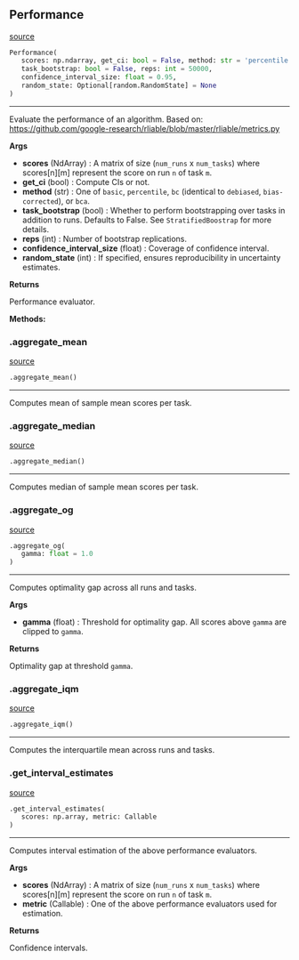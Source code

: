 #


## Performance
[source](https://github.com/RLE-Foundation/Hsuanwu/blob/main/hsuanwu/evaluation/performance.py/#L9)
```python 
Performance(
   scores: np.ndarray, get_ci: bool = False, method: str = 'percentile',
   task_bootstrap: bool = False, reps: int = 50000,
   confidence_interval_size: float = 0.95,
   random_state: Optional[random.RandomState] = None
)
```


---
Evaluate the performance of an algorithm. Based on:
https://github.com/google-research/rliable/blob/master/rliable/metrics.py


**Args**

* **scores** (NdArray) : A matrix of size (`num_runs` x `num_tasks`) where scores[n][m]
    represent the score on run `n` of task `m`.
* **get_ci** (bool) : Compute CIs or not.
* **method** (str) :  One of `basic`, `percentile`, `bc` (identical to `debiased`,
    `bias-corrected`), or `bca`.
* **task_bootstrap** (bool) :  Whether to perform bootstrapping over tasks in addition to
    runs. Defaults to False. See `StratifiedBoostrap` for more details.
* **reps** (int) : Number of bootstrap replications.
* **confidence_interval_size** (float) : Coverage of confidence interval.
* **random_state** (int) : If specified, ensures reproducibility in uncertainty estimates.


**Returns**

Performance evaluator.


**Methods:**


### .aggregate_mean
[source](https://github.com/RLE-Foundation/Hsuanwu/blob/main/hsuanwu/evaluation/performance.py/#L47)
```python
.aggregate_mean()
```

---
Computes mean of sample mean scores per task.

### .aggregate_median
[source](https://github.com/RLE-Foundation/Hsuanwu/blob/main/hsuanwu/evaluation/performance.py/#L61)
```python
.aggregate_median()
```

---
Computes median of sample mean scores per task.

### .aggregate_og
[source](https://github.com/RLE-Foundation/Hsuanwu/blob/main/hsuanwu/evaluation/performance.py/#L75)
```python
.aggregate_og(
   gamma: float = 1.0
)
```

---
Computes optimality gap across all runs and tasks.


**Args**

* **gamma** (float) : Threshold for optimality gap. All scores above `gamma` are clipped
to `gamma`.


**Returns**

Optimality gap at threshold `gamma`.

### .aggregate_iqm
[source](https://github.com/RLE-Foundation/Hsuanwu/blob/main/hsuanwu/evaluation/performance.py/#L96)
```python
.aggregate_iqm()
```

---
Computes the interquartile mean across runs and tasks.

### .get_interval_estimates
[source](https://github.com/RLE-Foundation/Hsuanwu/blob/main/hsuanwu/evaluation/performance.py/#L109)
```python
.get_interval_estimates(
   scores: np.array, metric: Callable
)
```

---
Computes interval estimation of the above performance evaluators.


**Args**

* **scores** (NdArray) : A matrix of size (`num_runs` x `num_tasks`) where scores[n][m]
    represent the score on run `n` of task `m`.
* **metric** (Callable) : One of the above performance evaluators used for estimation.


**Returns**

Confidence intervals.
